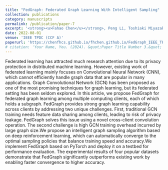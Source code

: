 ```yaml
---
title: "FedGraph: Federated Graph Learning With Intelligent Sampling"
collection: publications
category: manuscripts
permalink: /publication/paper-7
excerpt: '<strong><u>Fahao Chen</u></strong>, Peng Li, Toshiaki Miyazaki, and Celimuge Wu'
date: 2022-08-01
venue: 'IEEE TPDC (CCF A)'
paperurl: 'https://chenfhcs.github.io/fhchen.github.io/FedGraph_IEEE_TPDS.pdf'
# citation: 'Your Name, You. (2024). &quot;Paper Title Number 3.&quot; <i>GitHub Journal of Bugs</i>. 1(3).'
---
```


Federated learning has attracted much research attention due to its privacy protection in distributed machine learning. However, existing work of federated learning mainly focuses on Convolutional Neural Network (CNN), which cannot efficiently handle graph data that are popular in many applications. Graph Convolutional Network (GCN) has been proposed as one of the most promising techniques for graph learning, but its federated setting has been seldom explored. In this article, we propose FedGraph for federated graph learning among multiple computing clients, each of which holds a subgraph. FedGraph provides strong graph learning capability across clients by addressing two unique challenges. First, traditional GCN training needs feature data sharing among clients, leading to risk of privacy leakage. FedGraph solves this issue using a novel cross-client convolution operation. The second challenge is high GCN training overhead incurred by large graph size.We propose an intelligent graph sampling algorithm based on deep reinforcement learning, which can automatically converge to the optimal sampling policies that balance training speed and accuracy.We implement FedGraph based on PyTorch and deploy it on a testbed for performance evaluation. The experimental results of four popular datasets demonstrate that FedGraph significantly outperforms existing work by enabling faster convergence to higher accuracy.
